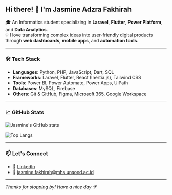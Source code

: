 ## Hi there! 👋 I'm Jasmine Adzra Fakhirah

🎓 An Informatics student specializing in **Laravel**, **Flutter**, **Power Platform**, and **Data Analytics**.  
💡 I love transforming complex ideas into user-friendly digital products through **web dashboards**, **mobile apps**, and **automation tools**.

---

### 🛠️ Tech Stack

- **Languages**: Python, PHP, JavaScript, Dart, SQL  
- **Frameworks**: Laravel, Flutter, React (Inertia.js), Tailwind CSS  
- **Tools**: Power BI, Power Automate, Power Apps, UiPath  
- **Databases**: MySQL, Firebase  
- **Others**: Git & GitHub, Figma, Microsoft 365, Google Workspace

---

### 📈 GitHub Stats

<p align="left">
  <img src="https://github-readme-stats.vercel.app/api?username=YOUR_USERNAME&show_icons=true&theme=default" alt="Jasmine's GitHub stats" />
</p>

<p align="left">
  <img src="https://github-readme-stats.vercel.app/api/top-langs/?username=YOUR_USERNAME&layout=compact&langs_count=8&theme=default" alt="Top Langs" />
</p>

---

### 📫 Let's Connect

- 💼 [LinkedIn](https://linkedin.com/in/your-link)  
- 📧 jasmine.fakhirah@mhs.unsoed.ac.id

---

_Thanks for stopping by! Have a nice day ☀️_
